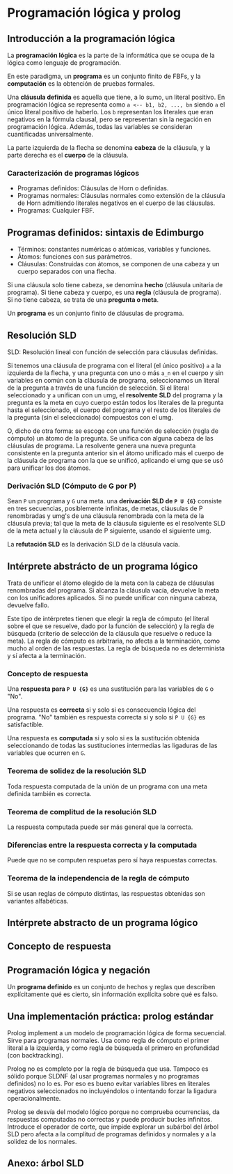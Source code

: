 # Programación lógica y prolog
## Introducción a la programación lógica
La **programación lógica** es la parte de la informática que se ocupa de la lógica como lenguaje de programación.

En este paradigma, un **programa** es un conjunto finito de FBFs, y la **computación** es la obtención de pruebas formales.

Una **cláusula definida** es aquella que tiene, a lo sumo, un literal positivo. En programación lógica se representa como `a <-- b1, b2, ..., bn` siendo `a` el único literal positivo de haberlo. Los `b` representan los literales que eran negativos en la fórmula clausal, pero se representan sin la negación en programación lógica. Además, todas las variables se consideran cuantificadas universalmente.

La parte izquierda de la flecha se denomina **cabeza** de la cláusula, y la parte derecha es el **cuerpo** de la cláusula.

### Caracterización de programas lógicos

- Programas definidos: Cláusulas de Horn o definidas.
- Programas normales: Cláusulas normales como extensión de la cláusula de Horn admitiendo literales negativos en el cuerpo de las cláusulas.
- Programas: Cualquier FBF.

## Programas definidos: sintaxis de Edimburgo

- Términos: constantes numéricas o atómicas, variables y funciones.
- Átomos: funciones con sus parámetros.
- Cláusulas: Construidas con átomos, se componen de una cabeza y un cuerpo separados con una flecha.

Si una cláusula solo tiene cabeza, se denomina **hecho** (cláusula unitaria de programa). Si tiene cabeza y cuerpo, es una **regla** (cláusula de programa). Si no tiene cabeza, se trata de una **pregunta o meta**.

Un **programa** es un conjunto finito de cláusulas de programa.

## Resolución SLD
SLD: Resolución lineal con función de selección para cláusulas definidas.

Si tenemos una cláusula de programa con el literal (el único positivo) `a` a la izquierda de la flecha, y una pregunta con uno o más `a_n` en el cuerpo y sin variables en común con la cláusula de programa, seleccionamos un literal de la pregunta a través de una función de selección. Si el literal seleccionado y `a` unifican con un umg, el **resolvente SLD** del programa y la pregunta es la meta en cuyo cuerpo están todos los literales de la pregunta hasta el seleccionado, el cuerpo del programa y el resto de los literales de la pregunta (sin el seleccionado) compuestos con el umg.

O, dicho de otra forma: se escoge con una función de selección (regla de cómputo) un átomo de la pregunta. Se unifica con alguna cabeza de las cláusulas de programa. La resolvente genera una nueva pregunta consistente en la pregunta anterior sin el átomo unificado más el cuerpo de la cláusula de programa con la que se unificó, aplicando el umg que se usó para unificar los dos átomos.

### Derivación SLD (Cómputo de G por P)
Sean `P` un programa y `G` una meta. una **derivación SLD de `P U {G}`** consiste en tres secuencias, posiblemente infinitas, de metas, cláusulas de P renombradas y umg's de una cláusula renombrada con la meta de la cláusula previa; tal que la meta de la cláusula siguiente es el resolvente SLD de la meta actual y la cláusula de P siguiente, usando el siguiente umg. <!-- TODO Esto no está muy claro... -->

La **refutación SLD** es la derivación SLD de la cláusula vacía.

## Intérprete abstrácto de un programa lógico
Trata de unificar el átomo elegido de la meta con la cabeza de cláusulas renombradas del programa. Si alcanza la cláusula vacía, devuelve la meta con los unificadores aplicados. Si no puede unificar con ninguna cabeza, devuelve fallo.

Este tipo de intérpretes tienen que elegir la regla de cómputo (el literal sobre el que se resuelve, dado por la función de selección) y la regla de búsqueda (criterio de selección de la cláusula que resuelve o reduce la meta). La regla de cómputo es arbitraria, no afecta a la terminación, como mucho al orden de las respuestas. La regla de búsqueda no es determinista y sí afecta a la terminación.

### Concepto de respuesta
Una **respuesta para `P U {G}`** es una sustitución para las variables de `G` o "No".

Una respuesta es **correcta** si y solo si es consecuencia lógica del programa. "No" también es respuesta correcta si y solo si `P U {G}` es satisfactible.

Una respuesta es **computada** si y solo si es la sustitución obtenida seleccionando de todas las sustituciones intermedias las ligaduras de las variables que ocurren en `G`.

### Teorema de solidez de la resolución SLD
Toda respuesta computada de la unión de un programa con una meta definida también es correcta.

### Teorema de complitud de la resolución SLD
La respuesta computada puede ser más general que la correcta.

### Diferencias entre la respuesta correcta y la computada
Puede que no se computen respuetas pero sí haya respuestas correctas.

### Teorema de la independencia de la regla de cómputo
Si se usan reglas de cómputo distintas, las respuestas obtenidas son variantes alfabéticas.

## Intérprete abstracto de un programa lógico
## Concepto de respuesta
## Programación lógica y negación
Un **programa definido** es un conjunto de hechos y reglas que describen explícitamente qué es cierto, sin información explícita sobre qué es falso.

## Una implementación práctica: prolog estándar
Prolog implement a un modelo de programación lógica de forma secuencial. Sirve para programas normales. Usa como regla de cómputo el primer literal a la izquierda, y como regla de búsqueda el primero en profundidad (con backtracking).

Prolog no es completo por la regla de búsqueda que usa. Tampoco es sólido porque SLDNF (al usar programas normales y no programas definidos) no lo es. Por eso es bueno evitar variables libres en literales negativos seleccionados no incluyéndolos o intentando forzar la ligadura operacionalmente.

Prolog se desvía del modelo lógico porque no comprueba ocurrencias, da respuestas computadas no correctas y puede producir bucles infinitos. Introduce el operador de corte, que impide explorar un subárbol del árbol SLD pero afecta a la complitud de programas definidos y normales y a la solidez de los normales.

## Anexo: árbol SLD

